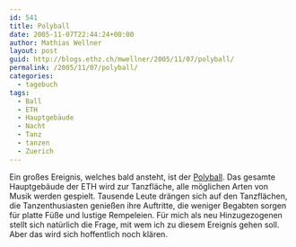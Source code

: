 ```yaml
---
id: 541
title: Polyball
date: 2005-11-07T22:44:24+00:00
author: Mathias Wellner
layout: post
guid: http://blogs.ethz.ch/mwellner/2005/11/07/polyball/
permalink: /2005/11/07/polyball/
categories:
  - tagebuch
tags:
  - Ball
  - ETH
  - Hauptgebäude
  - Nacht
  - Tanz
  - tanzen
  - Zuerich
---
```

Ein großes Ereignis, welches bald ansteht, ist der [Polyball](http://2014.polyball.ch). Das gesamte Hauptgebäude der ETH wird zur Tanzfläche, alle möglichen Arten von Musik werden gespielt. Tausende Leute drängen sich auf den Tanzflächen, die Tanzenthusiasten genießen ihre Auftritte, die weniger Begabten sorgen für platte Füße und lustige Rempeleien. Für mich als neu Hinzugezogenen stellt sich natürlich die Frage, mit wem ich zu diesem Ereignis gehen soll. Aber das wird sich hoffentlich noch klären.